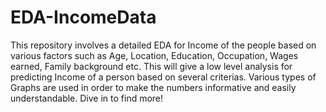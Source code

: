 # EDA-IncomeData
This repository involves a detailed EDA for Income of the people based on various factors such as Age, Location, Education, Occupation, Wages earned, Family background etc. 
This will give a low level analysis for predicting Income of a person based on several criterias. Various types of Graphs are used in order to make the numbers informative and easily understandable.
Dive in to find more!
